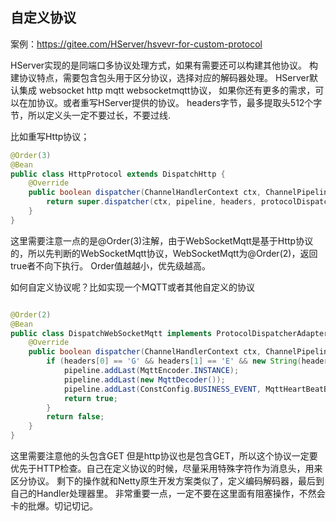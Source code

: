 
## **自定义协议**

案例：https://gitee.com/HServer/hsvevr-for-custom-protocol

HServer实现的是同端口多协议处理方式，如果有需要还可以构建其他协议。
构建协议特点，需要包含包头用于区分协议，选择对应的解码器处理。
HServer默认集成 websocket http mqtt websocketmqtt协议，
如果你还有更多的需求，可以在加协议。或者重写HServer提供的协议。
headers字节，最多提取头512个字节，所以定义头一定不要过长，不要过线.

比如重写Http协议；
```java
@Order(3)
@Bean
public class HttpProtocol extends DispatchHttp {
    @Override
    public boolean dispatcher(ChannelHandlerContext ctx, ChannelPipeline pipeline, byte[] headers, ServerInitializer.ProtocolDispatcher protocolDispatcher) {
        return super.dispatcher(ctx, pipeline, headers, protocolDispatcher);
    }
}
```
这里需要注意一点的是@Order(3)注解，由于WebSocketMqtt是基于Http协议的，所以先判断的WebSocketMqtt协议，WebSocketMqtt为@Order(2)，返回true者不向下执行。
Order值越越小，优先级越高。

如何自定义协议呢？比如实现一个MQTT或者其他自定义的协议
```java

@Order(2)
@Bean
public class DispatchWebSocketMqtt implements ProtocolDispatcherAdapter {
    @Override
    public boolean dispatcher(ChannelHandlerContext ctx, ChannelPipeline pipeline, byte[] headers, ServerInitializer.ProtocolDispatcher protocolDispatcher) {
        if (headers[0] == 'G' && headers[1] == 'E' && new String(headers).indexOf("Sec-WebSocket-Protocol: mqtt") > 0) {
            pipeline.addLast(MqttEncoder.INSTANCE);
            pipeline.addLast(new MqttDecoder());
            pipeline.addLast(ConstConfig.BUSINESS_EVENT, MqttHeartBeatBrokerHandler.INSTANCE);
            return true;
        }
        return false;
    }
}
```
这里需要注意他的头包含GET 但是http协议也是包含GET，所以这个协议一定要优先于HTTP检查。自己在定义协议的时候，尽量采用特殊字符作为消息头，用来区分协议。
剩下的操作就和Netty原生开发方案类似了，定义编码解码器，最后到自己的Handler处理器里。
非常重要一点，一定不要在这里面有阻塞操作，不然会卡的批爆。切记切记。